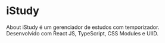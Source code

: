 # iStudy

About
iStudy é um gerenciador de estudos com temporizador. Desenvolvido com React JS, TypeScript, CSS Modules e UIID.
